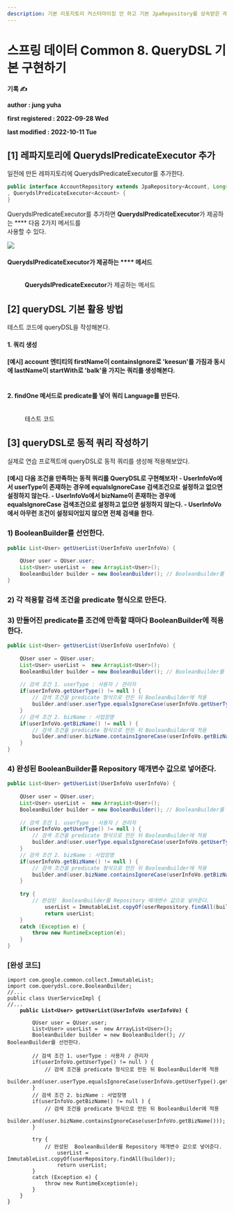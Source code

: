 ```yaml
---
description: 기본 리포지토리 커스터마이징 안 하고 기본 JpaRepository를 상속받은 레포지토리에 QueryDSL을 구현하는 방법
---
```


# 스프링 데이터 Common 8. QueryDSL 기본 구현하기

**기록 ✍️**

**author : jung yuha**

**first registered : 2022-09-28 Wed**

**last modified : 2022-10-11 Tue**

## \[1] 레파지토리에 **QuerydslPredicateExecutor 추가**

일전에 만든 레파지토리에 QuerydslPredicateExecutor를 추가한다.

```java
public interface AccountRepository extends JpaRepository<Account, Long>
, QuerydslPredicateExecutor<Account> {
}

```

QuerydslPredicateExecutor를 추가하면 **QuerydslPredicateExecutor**가 제공하는 **** 다음 2가지 메서드를\
사용할 수 있다.

![](<../.gitbook/assets/image (5) (2).png>)

#### **QuerydslPredicateExecutor**가 제공하는 **** 메서드

<figure><img src="../.gitbook/assets/image (4) (6).png" alt=""><figcaption><p> <strong>QuerydslPredicateExecutor</strong>가 제공하는 <strong></strong> 메서드</p></figcaption></figure>

## \[2] queryDSL 기본 활용 방법

테스트 코드에 queryDSL을 작성해본다.

#### 1. 쿼리 생성

#### \[예시] account 엔티티의 firstName이 containsIgnore로 'keesun'를 가짐과 동시에 lastName이 startWith로 'balk'을 가지는 쿼리를 생성해본다.

<figure><img src="../.gitbook/assets/image (16) (2) (2).png" alt=""><figcaption></figcaption></figure>

#### 2. findOne 메서드로 predicate를 넣어 쿼리 Language를 만든다.&#x20;

<figure><img src="../.gitbook/assets/image (18) (1).png" alt=""><figcaption><p> 테스트 코드</p></figcaption></figure>

## \[3] queryDSL로 동적 쿼리 작성하기

실제로 연습 프로젝트에 queryDSL로 동적 쿼리를 생성해 적용해보았다.&#x20;

#### **\[예시] 다음 조건을 만족하는 동적 쿼리를 QueryDSL로 구현해보자!** **- UserInfoVo에서 userType이 존재하는 경우에 equalsIgnoreCase 검색조건으로 설정하고**    **없으면 설정하지 않는다.** **- UserInfoVo에서 bizName이 존재하는 경우에 equalsIgnoreCase 검색조건으로 설정하고**    **없으면 설정하지 않는다.** **- UserInfoVo에서 아무런 조건이 설정되어있지 않으면 전체 검색을 한다.**

### **1)** BooleanBuilder를 선언한다.

```java
public List<User> getUserList(UserInfoVo userInfoVo) {
	
	QUser user = QUser.user;
	List<User> userList =  new ArrayList<User>();
	BooleanBuilder builder = new BooleanBuilder(); // BooleanBuilder를 선언한다.
}
```

### 2) 각 적용할 검색 조건을 predicate 형식으로 만든다.

### 3) 만들어진 predicate를 조건에 만족할 때마다 BooleanBuilder에 적용한다.

```java
public List<User> getUserList(UserInfoVo userInfoVo) {
	
	QUser user = QUser.user;
	List<User> userList =  new ArrayList<User>();
	BooleanBuilder builder = new BooleanBuilder(); // BooleanBuilder를 선언한다.
	
	// 검색 조건 1. userType : 사용자 / 관리자
	if(userInfoVo.getUserType() != null ) {
		// 검색 조건을 predicate 형식으로 만든 뒤 BooleanBuilder에 적용
		builder.and(user.userType.equalsIgnoreCase(userInfoVo.getUserType().getCode()));
	}
	// 검색 조건 2. bizName : 사업장명
	if(userInfoVo.getBizName() != null ) {
		// 검색 조건을 predicate 형식으로 만든 뒤 BooleanBuilder에 적용
		builder.and(user.bizName.containsIgnoreCase(userInfoVo.getBizName()));
	}
}
```

### 4) 완성된  BooleanBuilder를 Repository 매개변수 값으로 넣어준다.

```java
public List<User> getUserList(UserInfoVo userInfoVo) {
	
	QUser user = QUser.user;
	List<User> userList =  new ArrayList<User>();
	BooleanBuilder builder = new BooleanBuilder(); // BooleanBuilder를 선언한다.
	
	// 검색 조건 1. userType : 사용자 / 관리자
	if(userInfoVo.getUserType() != null ) {
		// 검색 조건을 predicate 형식으로 만든 뒤 BooleanBuilder에 적용
		builder.and(user.userType.equalsIgnoreCase(userInfoVo.getUserType().getCode()));
	}
	// 검색 조건 2. bizName : 사업장명
	if(userInfoVo.getBizName() != null ) {
		// 검색 조건을 predicate 형식으로 만든 뒤 BooleanBuilder에 적용
		builder.and(user.bizName.containsIgnoreCase(userInfoVo.getBizName()));
	}
	
	try {
		// 완성된  BooleanBuilder를 Repository 매개변수 값으로 넣어준다.
    		userList = ImmutableList.copyOf(userRepository.findAll(builder));
    		return userList;
	}
	catch (Exception e) {
		throw new RuntimeException(e);
	}
}
```

### \[완성 코드]

<pre class="language-java"><code class="lang-java">import com.google.common.collect.ImmutableList;
import com.querydsl.core.BooleanBuilder;
//...
public class UserServiceImpl {
//...
<strong>	public List&#x3C;User> getUserList(UserInfoVo userInfoVo) {
</strong>		
		QUser user = QUser.user;
		List&#x3C;User> userList =  new ArrayList&#x3C;User>();
		BooleanBuilder builder = new BooleanBuilder(); // BooleanBuilder를 선언한다.
		
		// 검색 조건 1. userType : 사용자 / 관리자
		if(userInfoVo.getUserType() != null ) {
			// 검색 조건을 predicate 형식으로 만든 뒤 BooleanBuilder에 적용
			builder.and(user.userType.equalsIgnoreCase(userInfoVo.getUserType().getCode()));
		}
		// 검색 조건 2. bizName : 사업장명
		if(userInfoVo.getBizName() != null ) {
			// 검색 조건을 predicate 형식으로 만든 뒤 BooleanBuilder에 적용
			builder.and(user.bizName.containsIgnoreCase(userInfoVo.getBizName()));
		}
		
		try {
			// 완성된  BooleanBuilder를 Repository 매개변수 값으로 넣어준다.
	    		userList = ImmutableList.copyOf(userRepository.findAll(builder));
	    		return userList;
		}
		catch (Exception e) {
			throw new RuntimeException(e);
		}
	}
}</code></pre>

